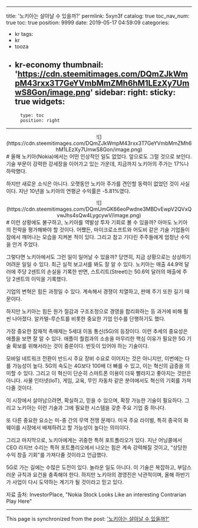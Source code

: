 
---
title: '노키아는 살아날 수 있을까?'
permlink: 5xyn3f
catalog: true
toc_nav_num: true
toc: true
position: 9999
date: 2019-05-17 04:59:09
categories:
- kr
tags:
- kr
- tooza
- kr-economy
thumbnail: 'https://cdn.steemitimages.com/DQmZJkWmpM43rxx3T7GeYVmbMmZMh6hM1LEzXy7UmwS8Gon/image.png'
sidebar:
    right:
        sticky: true
widgets:
    -
        type: toc
        position: right
---


<center>
![](https://cdn.steemitimages.com/DQmZJkWmpM43rxx3T7GeYVmbMmZMh6hM1LEzXy7UmwS8Gon/image.png)
</center>
#
올해 노키아(Nokia)에서는 어떤 인상적인 일도 없었다. 앞으로도 그럴 것으로 보인다. 기술 부문이 강력한 강세장을 이어가고 있는 가운데, 지금까지 노키아의 주가는 17%나 하락했다.

​하지만 새로운 소식은 아니다. 오랫동안 노키아 주가를 견인할 동력이 없었던 것이 사실이다. 지난 10년을 노키아의 연평균 수익률은 -5.81%였다.

<center>
![](https://cdn.steemitimages.com/DQmUmGK66eoPwdne3MBDvEwpV2QVxQvwJhs4sQw4LygcywV/image.png)
</center>
#
이런 상황에도 불구하고, 노키아를 역발상 투자 기회로 볼 수 있을까? 아마도 노키아의 전략을 평가해봐야 할 것이다. 어쨌든, 마이크로소프트와 어도비 같은 기술 기업들이 잠에서 깨어나는 모습을 지켜본 적이 있다. 그리고 참고 기다린 주주들에게 엄청난 수익을 안겨 주었다.​

그렇다면 노키아에서도 그런 일이 일어날 수 있을까? 당연히, 지금 상황으로는 상상하기 어려운 일일 수 있다. 최근 실적 보고서를 봐도 잘 알 수 있다. 노키아는 매출 44.9억 달러에 주당 2센트의 손실을 기록한 반면, 스트리트(Street)는 50.6억 달러의 매출에 주당 2센트의 이익을 기록했다.​

기업의 변혁은 힘든 과정일 수 있다. 계속해서 경쟁이 치열하고, 판매 주기 또한 길기 때문이다.​

하지만 노키아는 힘든 원가 절감과 구조조정으로 경영을 합리화하는 등 과거에 비해 훨씬 나아졌다. 알카텔-루슨트를 비롯한 중요한 기업 인수를 단행하기도 했다.​

가장 중요한 잠재적 촉매제는 5세대 이동 통신(5G)의 등장이다. 이런 추세의 중요성은 애플을 보면 잘 알 수 있다. 애플이 퀄컴과의 소송을 마무리한 핵심 이유가 필요한 5G 기술 확보를 위해서라는 것이 중론이다. 반듯이 있어야 하는 기술이다.​

모바일 네트워크 전환이 반드시 주요 장비 수요로 이어지는 것은 아니지만, 이번에는 다를 가능성이 높다. 5G의 속도는 4G보다 100배 더 빠를 수 있고, 이는 혁신의 급증을 의미할 수 있다. 그리고 이 혁신이 단순히 스마트폰 이용이 더욱 빨라지고 좋아지는 것만은 아니다. 사물 인터넷(IoT), 게임, 교육, 무인 자동차 같은 분야에서도 혁신의 기회를 가져다줄 것이다.​

이 시장에서 살아남으려면, 확실하고, 믿을 수 있으며, 확장 가능한 기술이 필요하다. 그리고 노키아는 이런 기술과 그에 필요한 시스템을 갖춘 주요 기업 중 하나다.​

또 다른 중요한 요소는 미-중 간의 무역 전쟁 문제다. 미국 주요 라이벌, 특히 중국의 화웨이를 시장에서 배제하려고 할 가능성이 높다는 의미이다.​

그리고 마지막으로, 노키아에게는 귀중한 특허 포트폴리오가 있다. 지난 어닝콜에서 CEO 라지브 수리는 특허 포트폴리오에서 나오는 힘은 계속 강력해질 것이고, “상당한 수익 창출 기회"를 가져다줄 것이라고 언급했다.​

5G로 가는 길에는 수많은 도전이 있다. 놀라운 일도 아니다. 이 기술은 복잡하고, 부담스러운 규칙과 요건을 충족해야 한다. 하지만 노키아의 경영진은 낙관적이며, 올해 하반기가 사업이 다시 도약하는 계기가 될 것이라고 믿고 있다.​

자료 출처: InvestorPlace, "Nokia Stock Looks Like an interesting Contrarian Play Here"

- - -

This page is synchronized from the post: ['노키아는 살아날 수 있을까?'](https://steemit.com/@pius.pius/5xyn3f)
